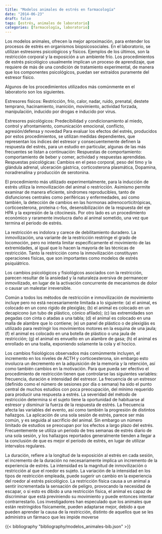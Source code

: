 ```yaml
---
title: "Modelos animales de estrés en farmacología"
date: "2014-06-23"
draft: false
tags: [estrés, animales de laboratorio]
categories: [farmacología, laboratorio]
---
```


Los modelos animales, ofrecen la mejor aproximación, para entender los procesos de estrés en organismos biopsicosociales. 
En el laboratorio, se utilizan estresores psicológicos y físicos. Ejemplos de los últimos, son la restricción corporal y la exposición a un ambiente frío. Los procedimientos de estrés psicológico usualmente implican un proceso de aprendizaje, que requiere de más de una condición de tratamiento experimental, de manera que los componentes psicológicos, puedan ser extraídos puramente del estresor físico. 

Algunos de los procedimientos utilizados más comúnmente en el laboratorio son los siguientes.

Estresores físicos: Restricción, frío, calor, nadar, ruido, prenatal, destete temprano, hacinamiento, inanición, movimiento, actividad forzada, manipulación, inducido por drogas e inducido por virus.

Estresores psicológicos: Predecibilidad y condicionamiento al miedo, control y afrontamiento, comunicación emocional, conflicto, agresión/defensa y novedad 
Para evaluar los efectos del estrés, producidos por estos procedimientos, se utilizan medidas dependientes, que representan los índices del estresor y consecuentemente definen la respuesta del estrés, para un estudio en particular, algunas de las más frecuentes se listan a continuación:
Respuestas de comportamiento: comportamiento de beber y comer, actividad y respuestas aprendidas.
Respuestas psicológicas: Cambios en el peso corporal, peso del timo y la glándula adrenal, ulceración gástrica, corticosterona plasmática, Dopamina, noradrenalina y producción de serotonina.

El procedimiento más utilizado experimentalmente, para la inducción de estrés utiliza la inmovilización del animal o restricción. Asimismo permite examinar de manera eficiente, síndromes  reproducibles, tanto de disfunciones centrales como periféricas y enfermedades, así como también, la detección de cambios en las hormonas adrenocorticitrópicas, corticoesterona, proteína c-fos, desensibilización de la respuesta del eje HPA y la expresión de la citocinesis. Por otro lado es un procedimiento económico y raramente involucra daño al animal sometido, una vez que termina el periodo de estrés. 

La restricción es indolora y carece de debilitamiento duradero. La inmovilización, una variante de la restricción restringe el grado de locomoción, pero no intenta limitar específicamente el movimiento de las extremidades, al igual que lo hacen la mayoría de las técnicas de restricción. Tanto la restricción como la inmovilización constituyen operaciones físicas, que son importantes como modelos de estrés psiquiátrico.

Los cambios psicológicos y fisiológicos asociados con la restricción, parecen resultar de la ansiedad y la naturaleza aversiva de permanecer inmovilizado, en lugar de la activación concurrente de mecanismos de dolor o causar un malestar irreversible.

Común a todos los métodos de restricción e inmovilización de movimiento incluye pero no está necesariamente limitada a lo siguiente: (a) el animal, es colocado en un cono rígido de plexiglás; (b) el animal es colocado en un decapicono (un tubo de plástico, cónico afilado); (c) las extremidades son pegadas con cinta o atadas a una tabla; (d) el animal es colocado en una malla de alambre que lo contiene; (e) un panel de plástico o de plexiglás es utilizado para restringir los movimientos motores  en la esquina de una jaula; (f) el animal es colocado en una botella de plástico o una jaula de restricción; (g) el animal es envuelto en un alambre de gasa; (h) el animal es enrollado en una toalla, exponiendo solamente la cola y el hocico.

Los cambios fisiológicos observados más comúnmente incluyen, el incremento en los niveles de ACTH y corticoesterona, sin embargo esto involucra un decremento en la adquisición de la memoria y la retención, así como también cambios en la motivación. 
Para que pueda ser efectivo el procedimiento de restricción tienen que controlarse las siguientes variables: frecuencia, duración e intensidad del estresor.
La frecuencia de un estresor (definido como el número de sesiones por día o semana) ha sido el punto central de muchos estudios con poca preocupación, del mínimo requerido para producir una respuesta a estrés. La severidad del método de restricción determina si el sujeto tiene la oportunidad de habituarse al estresor y disminuir la fuerza de la respuesta de estrés. La frecuencia afecta las variables del evento, así como también la progresión de distintos hallazgos. La aplicación de una sola sesión de estrés, parece ser más común, y es seguida al sacrificio del animal. Sin embargo un número limitado de estudios se preocupan por los efectos a largo plazo del estrés. Frecuentemente se utiliza un periodo de tres semanas de estrés diario de una sola sesión, y los hallazgos reportados generalmente tienden a llegar a la conclusión de que es mejor el período de estrés, en lugar de utilizar intervalos regulares.

La duración, refiere a la longitud de la exposición al estrés en cada sesión, el incremento de la duración no necesariamente implica un incremento de la experiencia de estrés.
La intensidad es la magnitud de inmovilización o restricción al que el roedor es sujeto. La variación de la intensidad en los tipos de restricción empleada, puede sugerir un cambio en la experiencia del roedor al estrés psicológico. La restricción física causa a un animal a sentir incrementada la sensación de peligro, provocando la necesidad de escapar, o si esto es dibido a una restricción física, el animal es capaz de discriminar que está previniendo su movimiento y puede entonces intentar contrarrestarlo. Los investigadores han especulado que los animales que están restringidos físicamente, pueden adaptarse mejor, debido a que pueden aprender la causa de la restricción, distinto de aquellos que se les administra un fármaco que les impide moverse

{{< bibliography "bibliography/modelos_animales-bib.json" >}}